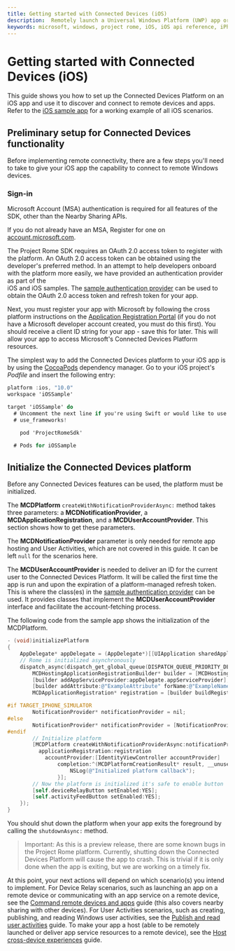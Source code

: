 ```yaml
---
title: Getting started with Connected Devices (iOS)
description:  Remotely launch a Universal Windows Platform (UWP) app or Windows desktop app from an iOS device with Project Rome.
keywords: microsoft, windows, project rome, iOS, iOS api reference, iPhone 
---
```


# Getting started with Connected Devices (iOS)
This guide shows you how to set up the Connected Devices Platform on an iOS app and use it to discover and connect to remote devices and apps. Refer to the [iOS sample app](TBDGH) for a working example of all iOS scenarios.


## Preliminary setup for Connected Devices functionality

Before implementing remote connectivity, there are a few steps you'll need to take to give your iOS app the capability to connect to remote Windows devices.

### Sign-in

Microsoft Account (MSA) authentication is required for all features of the SDK, other than the Nearby Sharing APIs. 

If you do not already have an MSA, Register for one on [account.microsoft.com](https://account.microsoft.com/account).

The Project Rome SDK requires an OAuth 2.0 access token to register with the platform. An OAuth 2.0 access token can be obtained using the developer's preferred method. In an attempt to help developers onboard with the platform more easily, we have provided an authentication provider as part of the  
iOS and iOS samples. The [sample authentication provider](https://github.com/Microsoft/project-rome/tree/master/iOS/samples/account-provider-sample) can be used to obtain the OAuth 2.0 access token and refresh token for your app.

Next, you must register your app with Microsoft by following the cross platform instructions on the [Application Registration Portal](https://apps.dev.microsoft.com/) (if you do not have a Microsoft developer account created, you must do this first). You should receive a client ID string for your app - save this for later. This will allow your app to access Microsoft's Connected Devices Platform resources. 

The simplest way to add the Connected Devices platform to your iOS app is by using the [CocoaPods](https://cocoapods.org/) dependency manager. Go to your iOS project's *Podfile* and insert the following entry:

```ObjectiveC
platform :ios, "10.0"
workspace 'iOSSample'

target 'iOSSample' do
  # Uncomment the next line if you're using Swift or would like to use dynamic frameworks
  # use_frameworks!

	pod 'ProjectRomeSdk'

  # Pods for iOSSample
```


## Initialize the Connected Devices platform

Before any Connected Devices features can be used, the platform must be initialized. 

The **MCDPlatform** `createWithNotificationProviderAsync:` method takes three parameters: a **MCDNotificationProvider**, a **MCDApplicationRegistration**, and a **MCDUserAccountProvider**. This section shows how to get these parameters. 

The **MCDNotificationProvider** parameter is only needed for remote app hosting and User Activities, which are not covered in this guide. It can be left `null` for the scenarios here.


The **MCDUserAccountProvider** is needed to deliver an ID for the current user to the Connected Devices Platform. It will be called the first time the app is run and upon the expiration of a platform-managed refresh token. This is where the class(es) in the [sample authentication provider](https://github.com/Microsoft/project-rome/tree/master/iOS/samples/account-provider-sample) can be used. It provides classes that implement the **MCDUserAccountProvider** interface and facilitate the account-fetching process.

The following code from the sample app shows the initialization of the MCDPlatform.

```ObjectiveC
- (void)initializePlatform
{
    AppDelegate* appDelegate = (AppDelegate*)[[UIApplication sharedApplication] delegate];
    // Rome is initialized asynchronously
    dispatch_async(dispatch_get_global_queue(DISPATCH_QUEUE_PRIORITY_DEFAULT, 0), ^{
        MCDHostingApplicationRegistrationBuilder* builder = [MCDHostingApplicationRegistrationBuilder new];
        [builder addAppServiceProvider:appDelegate.appServiceProvider];
        [builder addAttribute:@"ExampleAttribute" forName:@"ExampleName"];
        MCDApplicationRegistration* registration = [builder buildRegistration];

#if TARGET_IPHONE_SIMULATOR
        NotificationProvider* notificationProvider = nil;
#else
        NotificationProvider* notificationProvider = [NotificationProvider sharedInstance];
#endif
        // Initialize platform
        [MCDPlatform createWithNotificationProviderAsync:notificationProvider
          applicationRegistration:registration
            accountProvider:[IdentityViewController accountProvider]
                completion:^(MCDPlatformCreationResult* result, __unused NSError* error) {
                    NSLog(@"Initialized platform callback");
                }];
        // Now the platform is initialized it's safe to enable button
        [self.deviceRelayButton setEnabled:YES];
        [self.activityFeedButton setEnabled:YES];
    });
}
```

You should shut down the platform when your app exits the foreground by calling the `shutdownAsync:` method.

> Important: As this is a preview release, there are some known bugs in the Project Rome platform. Currently, shutting down the Connected Devices Platform will cause the app to crash. This is trivial if it is only done when the app is exiting, but we are working on a timely fix. 

At this point, your next actions will depend on which scenario(s) you intend to implement. For Device Relay scenarios, such as launching an app on a remote device or communicating with an app service on a remote device, see the [Command remote devices and apps](command-remote-devices-and-apps-iOS.md) guide (this also covers nearby sharing with other devices). For User Activities scenarios, such as creating, publishing, and reading Windows user activities, see the [Publish and read user activities](user-activities-iOS.md) guide. To make your app a host (able to be remotely launched or deliver app service resources to a remote device), see the [Host cross-device experiences](hosting-iOS) guide. 